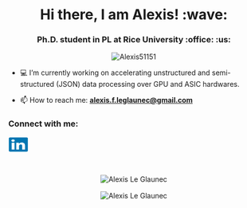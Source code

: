 <h1 align="center">Hi there, I am Alexis! :wave:</h1>
<h3 align="center">Ph.D. student in PL at Rice University :office: :us:</h3>

<p align="center">
<img src="https://komarev.com/ghpvc/?username=alexis51151&label=Profile%20views&color=0e75b6&style=flat"
     alt="Alexis51151"/>
</p>

- :computer: I’m currently working on accelerating unstructured and semi-structured (JSON) data processing over GPU and ASIC hardwares.

- 📫 How to reach me: **alexis.f.leglaunec@gmail.com**


<h3 align="left">Connect with me:</h3>
<p align="left">
  <a href="www.linkedin.com/in/alexis-leglaunec" target="blank"><img align="center"
      src="https://github.com/devicons/devicon/raw/master/icons/linkedin/linkedin-original.svg"
      alt="Alexis Le Glaunec" height="30" width="40" /></a>
</p>
<br>

<p align="center">
<img align="center"
     src="https://github-readme-stats.vercel.app/api/top-langs?username=alexis51151&show_icons=true&locale=en&layout=compact"
     alt="Alexis Le Glaunec"/>
</p>

<p align="center">
<img align="center"
     src="https://github-readme-streak-stats.herokuapp.com/?user=alexis51151&"
     alt="Alexis Le Glaunec"/>
</p>
